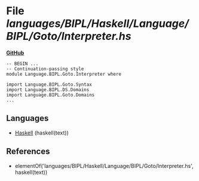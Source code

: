 # File _languages/BIPL/Haskell/Language/BIPL/Goto/Interpreter.hs_
**[GitHub](https://github.com/softlang/yas/blob/master/languages/BIPL/Haskell/Language/BIPL/Goto/Interpreter.hs)**
```
-- BEGIN ...
-- Continuation-passing style
module Language.BIPL.Goto.Interpreter where

import Language.BIPL.Goto.Syntax
import Language.BIPL.DS.Domains
import Language.BIPL.Goto.Domains
...
```

## Languages
* [Haskell](../languages/Haskell.md) (haskell(text))

## References
* elementOf('languages/BIPL/Haskell/Language/BIPL/Goto/Interpreter.hs',haskell(text))
